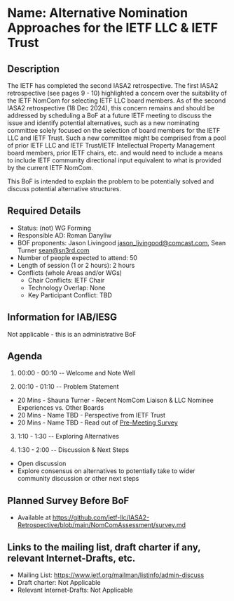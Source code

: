 # Name: Alternative Nomination Approaches for the IETF LLC & IETF Trust
## Description 
The IETF has completed the second IASA2 retrospective. The first IASA2 retrospective (see pages 9 - 10) highlighted a concern over the
suitability of the IETF NomCom for selecting IETF LLC board members. As of the second IASA2 retrospective (18 Dec 2024), this concern
remains and should be addressed by scheduling a BoF at a future IETF meeting to
discuss the issue and identify potential alternatives, such as a new nominating
committee solely focused on the selection of board members for the IETF LLC and IETF
Trust. Such a new committee might be comprised from a pool of prior IETF LLC and
IETF Trust/IETF Intellectual Property Management board members, prior IETF chairs,
etc. and would need to include a means to include IETF community directional input
equivalent to what is provided by the current IETF NomCom.

This BoF is intended to explain the problem to be potentially solved and discuss potential alternative structures. 


## Required Details
- Status: (not) WG Forming
- Responsible AD: Roman Danyliw
- BOF proponents: Jason Livingood <jason_livingood@comcast.com>, Sean Turner <sean@sn3rd.com>
- Number of people expected to attend: 50
- Length of session (1 or 2 hours): 2 hours
- Conflicts (whole Areas and/or WGs)
   - Chair Conflicts: IETF Chair
   - Technology Overlap: None
   - Key Participant Conflict: TBD

## Information for IAB/IESG
Not applicable - this is an administrative BoF

## Agenda
1. 00:00 - 00:10 -- Welcome and Note Well

2. 00:10 - 01:10 -- Problem Statement
* 20 Mins - Shauna Turner - Recent NomCom Liaison & LLC Nominee Experiences vs. Other Boards
* 20 Mins - Name TBD - Perspective from IETF Trust
* 20 Mins - Name TBD - Read out of [Pre-Meeting Survey](https://github.com/ietf-llc/IASA2-Retrospective/blob/main/NomComAssessment/survey.md)

3. 1:10 - 1:30 -- Exploring Alternatives

4. 1:30 - 2:00 -- Discussion & Next Steps
* Open discussion
* Explore consensus on alternatives to potentially take to wider community discussion or other next steps

## Planned Survey Before BoF
   - Available at https://github.com/ietf-llc/IASA2-Retrospective/blob/main/NomComAssessment/survey.md

## Links to the mailing list, draft charter if any, relevant Internet-Drafts, etc.
   - Mailing List: https://www.ietf.org/mailman/listinfo/admin-discuss
   - Draft charter: Not Applicable
   - Relevant Internet-Drafts: Not Applicable
